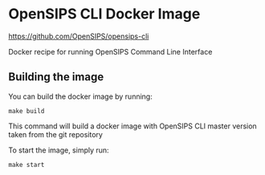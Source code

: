 # OpenSIPS CLI Docker Image
https://github.com/OpenSIPS/opensips-cli

Docker recipe for running OpenSIPS Command Line Interface

## Building the image
You can build the docker image by running:
```
make build
```

This command will build a docker image with OpenSIPS CLI master version taken from
the git repository

To start the image, simply run:
```
make start
```

